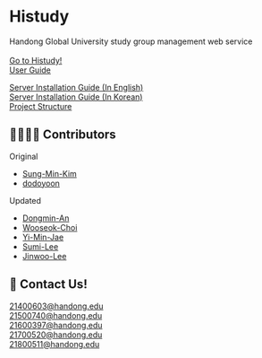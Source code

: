 # Histudy

Handong Global University study group management web service<br><br>
[Go to Histudy!](https://histudy.lifove.net) <br>
[User Guide](https://www.notion.so/Histudy-Guideline-3081c03ffef44ffa92545ba787a55c31) <br>

[Server Installation Guide (In English)](https://github.com/dksehdals216/Histudy/blob/master/docs/install_manual_eng.md) <br>
[Server Installation Guide (In Korean)](https://github.com/dksehdals216/Histudy/blob/master/docs/install_manual_ko.md) <br>
[Project Structure](https://github.com/dksehdals216/Histudy/blob/master/docs/project_structure.md)

## 👨‍👩‍👧‍👧 Contributors

Original
- [Sung-Min-Kim](https://github.com/Sung-Min-Kim)
- [dodoyoon](https://github.com/dodoyoon)

Updated
- [Dongmin-An](https://github.com/dksehdals216)
- [Wooseok-Choi](https://github.com/wooseokyourself)
- [Yi-Min-Jae](https://github.com/happyiminjay1)
- [Sumi-Lee](https://github.com/underhiswings)
- [Jinwoo-Lee](https://github.com/binarywoo27)


## 📨 Contact Us! 

21400603@handong.edu <br>
21500740@handong.edu <br>
21600397@handong.edu <br>
21700520@handong.edu <br>
21800511@handong.edu <br>




